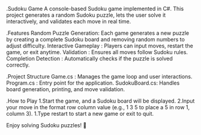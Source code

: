 .Sudoku Game
        A console-based Sudoku game implemented in C#. This project generates a random Sudoku puzzle, lets the user solve it interactively, and validates each move in real time.



.Features
        Random Puzzle Generation:  Each game generates a new puzzle by creating a complete Sudoku board and removing random numbers to adjust difficulty.
        Interactive Gameplay    :  Players can input moves, restart the game, or exit anytime.
        Validation              :  Ensures all moves follow Sudoku rules.
        Completion Detection    :  Automatically checks if the puzzle is solved correctly.



.Project Structure
        Game.cs       :  Manages the game loop and user interactions.
        Program.cs    :  Entry point for the application.
        SudokuBoard.cs:  Handles board generation, printing, and move validation.



.How to Play
        1.Start the game, and a Sudoku board will be displayed.
        2.Input your move in the format row column value (e.g., 1 3 5 to place a 5 in row 1, column 3).
        1.Type restart to start a new game or exit to quit.


Enjoy solving Sudoku puzzles! 🎉
